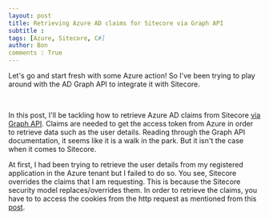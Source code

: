 ```yaml
---
layout: post
title: Retrieving Azure AD claims for Sitecore via Graph API
subtitle :
tags: [Azure, Sitecore, C#]
author: Bon
comments : True
---
```


Let's go and start fresh with some Azure action! So I've been trying to play around with the AD Graph API to integrate it with Sitecore.

<br>

In this post, I'll be tackling how to retrieve Azure AD claims from Sitecore [via Graph API](https://docs.microsoft.com/en-us/azure/active-directory-b2c/active-directory-b2c-reference-tokens#claims-in-id-and-access-tokens). Claims are needed to get the access token from Azure in order to retrieve data such as the user details. Reading through the Graph API documentation, it seems like it is a walk in the park. But it isn't the case when it comes to Sitecore. 

At first, I had been trying to retrieve the user details from my registered application in the Azure tenant but I failed to do so. You see, Sitecore overrides the claims that I am requesting. This is because the Sitecore security model replaces/overrides them. In order to retrieve the claims, you have to to access the cookies from the http request as mentioned from this [post](http://blog.baslijten.com/how-to-add-federated-authentication-with-sitecore-and-owin/). 
